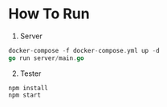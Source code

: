 # How To Run
1. Server
```go
docker-compose -f docker-compose.yml up -d
go run server/main.go
```
2. Tester
```shell
npm install
npm start
```